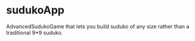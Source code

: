 # sudukoApp
AdvancedSudukoGame that lets you build suduko of any size rather than a traditional 9*9 suduko.
